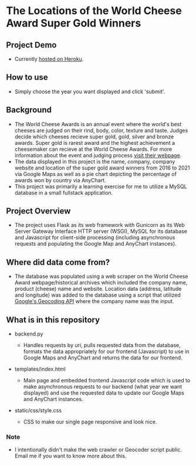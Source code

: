 # The Locations of the World Cheese Award Super Gold Winners
## Project Demo
* Currently <a href="https://worlds-best-cheese.herokuapp.com/">hosted on Heroku</a>.

## How to use
* Simply choose the year you want displayed and click 'submit'.

## Background
* The World Cheese Awards is an annual event where the world's best cheeses are judged on their rind, body, color, texture and taste. Judges decide which cheeses recieve super gold, gold, silver and bronze awards. Super gold is rarest award and the highest achievement a cheesemaker can recieve at the World Cheese Awards. For more information about the event and judging process <a href="https://gff.co.uk/awards/world-cheese-awards/">visit their webpage</a>.
* The data displayed in this project is the name, company, company website and location of the super gold award winners from 2016 to 2021 via Google Maps as well as a pie chart depicting the percentage of awards won by country via AnyChart.
* This project was primarily a learning exercise for me to utilize a MySQL database in a small fullstack application.

## Project Overview
* The project uses Flask as its web framework with Gunicorn as its Web Server Gateway Interface HTTP server (WSGI), MySQL for its database and Javascript for client-side processing (including asynchronous requests and populating the Google Map and AnyChart instances).

## Where did data come from?
* The database was populated using a web scraper on the World Cheese Award webpage/historical archives which included the company name, product (cheese) name and website. Location data (address, latitude and longitude) was added to the database using a script that utilized <a href="https://developers.google.com/maps/documentation/geocoding/overview">Google's Geocoding API</a> where the company name was the input. 

## What is in this repository
* backend.py
    * Handles requests by uri, pulls requested data from the database, formats the data appropriately for our frontend (Javascript) to use in Google Maps and AnyChart and returns the data for our frontend.

* templates/index.html
    * Main page and embedded frontend Javascript code which is used to make asynchronous requests to our backend (what year we want displayed) and use the requested data to update our Google Maps and AnyChart instances.

* static/css/style.css
    * CSS to make our single page responsive and look nice.

### Note
* I intentionally didn't make the web crawler or Geocoder script public. Email me if you want to know more about this.